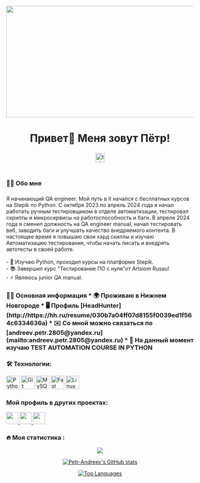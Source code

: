 <br clear="both">

<div align="center">
  <img height="300" width="600" src="https://user-images.githubusercontent.com/74038190/225813708-98b745f2-7d22-48cf-9150-083f1b00d6c9.gif"  />
</div>

###

<h1 align="center">Привет👋 Меня зовут Пётр!</h1>

###

<div align="center">
  <a href="https://t.me/pandreev28" target="_blank">
    <img src="https://img.shields.io/static/v1?message=Telegram&logo=telegram&label=&color=2CA5E0&logoColor=white&labelColor=&style=for-the-badge" height="25" alt="telegram logo"  />
  </a>
</div>

###

<div align="center">
  <img src="https://komarev.com/ghpvc/?username=Petr-Andreev&style=flat-square&color=blue" alt=""/>
</div>

###



<h3 align="left">👩‍💻  Обо мне</h3>

###

<p align="left">Я начинающий QA engineer. Мой путь в it начался с бесплатных курсов на Stepik по Python. С октября 2023 по апрель 2024 года я начал работать ручным тестировщиком в отделе автоматизации, тестировал скрипты и микросервисы на работоспособность и баги. В апреле 2024 года я сменил должность на QA engineer manual, начал тестировать веб, заводить баги и улучшать качество внедряемого контента. В настоящее время я повышаю свои хард скиллы и изучаю Автоматизацию тестирования, чтобы начать писать и внедрять автотесты в своей работе.
  <br><br>- 🔭 Изучаю Python, проходил курсы на платформе Stepik.<br>- 📚 Завершил курс "Тестирование ПО с нуля"от Artsiom Rusau!<br>- ⚡ Являюсь junior QA manual.</p>

<h3 align="left">👩‍💻  Основная информация
* 🌍  Проживаю в Нижнем Новгороде
* 🖥️  Профиль [HeadHunter](http://https://hh.ru/resume/030b7a04ff07d8155f0039ed1f564c6334636a)
* ✉️  Со мной можно связаться по [andreev.petr.2805@yandex.ru](mailto:andreev.petr.2805@yandex.ru)
* 🧠  На данный момент изучаю TEST AUTOMATION COURSE IN PYTHON</h3>

###



<h3 align="left">🛠 Технологии:</h3>


<p align="left">
<a href="https://www.python.org/" target="_blank" rel="noreferrer"><img src="https://raw.githubusercontent.com/danielcranney/readme-generator/main/public/icons/skills/python-colored.svg" width="36" height="36" alt="Python" /></a>
  <a href="https://git-scm.com/" target="_blank" rel="noreferrer"><img src="https://raw.githubusercontent.com/danielcranney/readme-generator/main/public/icons/skills/git-colored.svg" width="36" height="36" alt="Git" /></a>
  <a href="https://www.mysql.com/" target="_blank" rel="noreferrer"><img src="https://raw.githubusercontent.com/danielcranney/readme-generator/main/public/icons/skills/mysql-colored.svg" width="36" height="36" alt="MySQL" /></a>
  <a href="https://fastapi.tiangolo.com/" target="_blank" rel="noreferrer"><img src="https://raw.githubusercontent.com/danielcranney/readme-generator/main/public/icons/skills/fastapi-colored.svg" width="36" height="36" alt="Fast API" /></a>
  <a href="https://www.linux.org" target="_blank" rel="noreferrer"><img src="https://raw.githubusercontent.com/danielcranney/readme-generator/main/public/icons/skills/linux-colored.svg" width="36" height="36" alt="Linux" /></a>
  
</p>


<h3 align="left"> Мой профиль в других проектах:</h3>

<p align="left"> <a href="https://discord.com/users/ws_sto" target="_blank" rel="noreferrer"> <picture> <source media="(prefers-color-scheme: dark)" srcset="https://raw.githubusercontent.com/danielcranney/readme-generator/main/public/icons/socials/discord-dark.svg" /> <source media="(prefers-color-scheme: light)" srcset="https://raw.githubusercontent.com/danielcranney/readme-generator/main/public/icons/socials/discord.svg" /> <img src="https://raw.githubusercontent.com/danielcranney/readme-generator/main/public/icons/socials/discord.svg" width="32" height="32" /> </picture> </a> <a href="https://www.github.com/Pandreev28" target="_blank" rel="noreferrer"> <picture> <source media="(prefers-color-scheme: dark)" srcset="https://raw.githubusercontent.com/danielcranney/readme-generator/main/public/icons/socials/github-dark.svg" /> <source media="(prefers-color-scheme: light)" srcset="https://raw.githubusercontent.com/danielcranney/readme-generator/main/public/icons/socials/github.svg" /> <img src="https://raw.githubusercontent.com/danielcranney/readme-generator/main/public/icons/socials/github.svg" width="32" height="32" /> </picture> </a> <a href="https://vk.com/petr_andreev28" target="_blank" rel="noreferrer"> <picture> <source media="(prefers-color-scheme: dark)" srcset="https://raw.githubusercontent.com/danielcranney/readme-generator/main/public/icons/socials/rss-dark.svg" /> <source media="(prefers-color-scheme: light)" srcset="https://raw.githubusercontent.com/danielcranney/readme-generator/main/public/icons/socials/rss.svg" /> <img src="https://raw.githubusercontent.com/danielcranney/readme-generator/main/public/icons/socials/rss.svg" width="32" height="32" /> </picture> </a></p>

###

<h3 align="left">🔥   Моя статистика :</h3>

<div align="center">
  <a href="http://www.github.com/Petr-Andreev"><img src="https://github-readme-streak-stats.herokuapp.com/?user=Petr-Andreev&stroke=ffffff&background=1c1917&ring=0891b2&fire=0891b2&currStreakNum=ffffff&currStreakLabel=0891b2&sideNums=ffffff&sideLabels=ffffff&dates=ffffff&hide_border=true" /></a>

  <a href="http://www.github.com/Petr-Andreev"><img src="https://github-readme-stats.vercel.app/api?username=Petr-Andreev&show_icons=true&hide=&count_private=true&title_color=0891b2&text_color=ffffff&icon_color=0891b2&bg_color=1c1917&hide_border=true&show_icons=true" alt="Petr-Andreev's GitHub stats" /></a>

  <a href="https://github.com/Petr-Andreev" align="left"><img src="https://github-readme-stats.vercel.app/api/top-langs/?username=Petr-Andreev&langs_count=10&title_color=0891b2&text_color=ffffff&icon_color=0891b2&bg_color=1c1917&hide_border=true&locale=en&custom_title=Top%20%Languages" alt="Top Languages" /></a>
</div>
